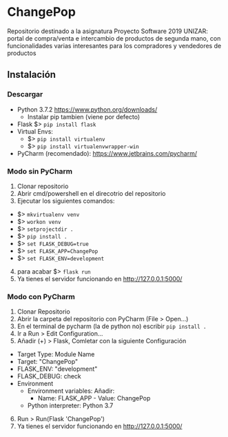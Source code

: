 # ChangePop
Repositorio destinado a la asignatura Proyecto Software 2019 UNIZAR: portal de compra/venta e intercambio de productos de segunda mano, con funcionalidades varias interesantes para los compradores y vendedores de productos

## Instalación

### Descargar
- Python 3.7.2 https://www.python.org/downloads/
  - Instalar pip tambien (viene por defecto)
- Flask $> ```pip install flask```
- Virtual Envs:
  - $> ```pip install virtualenv```
  - $> ```pip install virtualenvwrapper-win```
- PyCharm (recomendado): https://www.jetbrains.com/pycharm/

### Modo sin PyCharm
1) Clonar repositorio
2) Abrir cmd/powershell en el direcotrio del repositorio
3) Ejecutar los siguientes comandos:
  - $> ```mkvirtualenv venv```
  - $> ```workon venv```
  - $> ```setprojectdir .```
  - $> ```pip install .```
  - $> ```set FLASK_DEBUG=true```
  - $> ```set FLASK_APP=ChangePop```
  - $> ```set FLASK_ENV=development```
4) para acabar $> ```flask run```
7) Ya tienes el servidor funcionando en http://127.0.0.1:5000/

### Modo con PyCharm
1) Clonar Repositorio
2) Abrir la carpeta del repositorio con PyCharm (File > Open...)
3) En el terminal de pycharm (la de python no) escribir ```pip install .```
4) Ir a Run > Edit Configuration...
5) Añadir (+) > Flask, Comletar con la siguiente Configuración
  - Target Type: Module Name
  - Target: "ChangePop"
  - FLASK_ENV: "development"
  - FLASK_DEBUG: check
  - Environment
    - Environment variables: Añadir:
      - Name: FLASK_APP - Value: ChangePop
    - Python interpreter: Python 3.7
6) Run > Run(Flask 'ChangePop')
7) Ya tienes el servidor funcionando en http://127.0.0.1:5000/